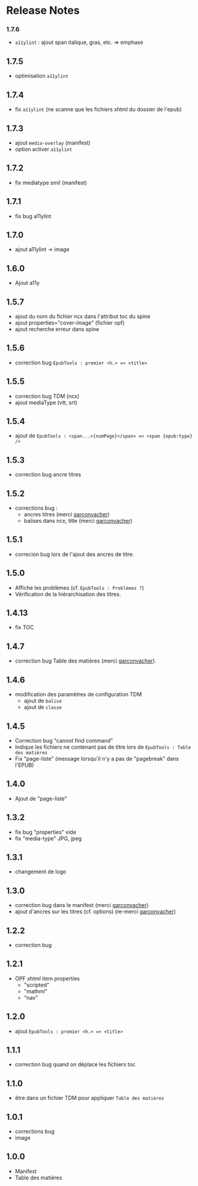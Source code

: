 # Release Notes

### 1.7.6

- `a11ylint` : ajout span italique, gras, etc. => emphase

## 1.7.5

- optimisation `a11ylint`

## 1.7.4

- fix `a11ylint` (ne scanne que les fichiers xhtml du dossier de l'epub)

## 1.7.3

- ajout `media-overlay` (manifest)
- option activer `a11ylint`

## 1.7.2

- fix mediatype smil (manifest)

## 1.7.1

- fix bug a11ylint

## 1.7.0

- ajout a11ylint -> image

## 1.6.0

- Ajout a11y

## 1.5.7

- ajout du nom du fichier ncx dans l'attribut toc du spine
- ajout properties="cover-image" (fichier opf)
- ajout recherche erreur dans spine

## 1.5.6

- correction bug `EpubTools : premier <h.> => <title>`

## 1.5.5

- correction bug TDM (ncx)
- ajout mediaType (vtt, srt)

## 1.5.4

- ajout de `EpubTools : <span...>{numPage}</span> => <span {epub:type} />`

## 1.5.3

- correction bug ancre titres

## 1.5.2

- corrections bug :
  - ancres titres (merci [garconvacher](https://github.com/garconvacher))
  - balises dans ncx, title (merci [garconvacher](https://github.com/garconvacher))

## 1.5.1

- correcion bug lors de l'ajout des ancres de titre.

## 1.5.0

- Affiche les problèmes (cf. `EpubTools : Problèmes ?`)
- Vérification de la hiérarchisation des titres.

## 1.4.13

- fix TOC

## 1.4.7

- correction bug Table des matières (merci [garconvacher](https://github.com/garconvacher)).

## 1.4.6

- modification des paramètres de configuration TDM
  - ajout de `balise`
  - ajout de `classe`

## 1.4.5

- Correction bug "cannot find command"
- Indique les fichiers ne contenant pas de titre lors de `EpubTools : Table des matières`
- Fix "page-liste" (message lorsqu'il n'y a pas de "pagebreak" dans l'EPUB)

## 1.4.0

- Ajout de "page-liste"

## 1.3.2

- fix bug "properties" vide
- fix "media-type" JPG, jpeg

## 1.3.1

- changement de logo

## 1.3.0

- correction bug dans le manifest (merci [garconvacher](https://github.com/garconvacher))
- ajout d'ancres sur les titres (cf. options) (re-merci [garconvacher](https://github.com/garconvacher))

## 1.2.2

- correction bug

## 1.2.1

- OPF xhtml item properties
  - "scripted"
  - "mathml"
  - "nav"

## 1.2.0

- ajout `EpubTools : premier <h.> => <title>`

## 1.1.1

- correction bug quand on déplace les fichiers toc

## 1.1.0

- être dans un fichier TDM pour appliquer `Table des matières`

## 1.0.1

- corrections bug
- image

## 1.0.0

- Manifest
- Table des matières